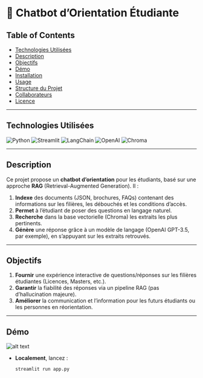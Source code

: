 # 🏫 Chatbot d’Orientation Étudiante



## Table of Contents

- [Technologies Utilisées](#technologies-utilisées)
- [Description](#description)
- [Objectifs](#objectifs)
- [Démo](#démo)
- [Installation](#installation)
- [Usage](#usage)
- [Structure du Projet](#structure-du-projet)
- [Collaborateurs](#collaborateurs)
- [Licence](#licence)

---

## Technologies Utilisées

![Python](https://img.shields.io/badge/Python-3.10%2B-3670A0?style=for-the-badge&logo=python&logoColor=ffdd54)
![Streamlit](https://img.shields.io/badge/Streamlit-FF4B4B?style=for-the-badge&logo=streamlit&logoColor=white)
![LangChain](https://img.shields.io/badge/LangChain-00A3E0?style=for-the-badge&logo=langchain&logoColor=white)
![OpenAI](https://img.shields.io/badge/OpenAI-412991?style=for-the-badge&logo=openai&logoColor=white)
![Chroma](https://img.shields.io/badge/Chroma-00A3E0?style=for-the-badge&logo=chroma&logoColor=white)

---

## Description

Ce projet propose un **chatbot d’orientation** pour les étudiants, basé sur une approche **RAG** (Retrieval-Augmented Generation). Il :

1. **Indexe** des documents (JSON, brochures, FAQs) contenant des informations sur les filières, les débouchés et les conditions d’accès.
2. **Permet** à l’étudiant de poser des questions en langage naturel.
3. **Recherche** dans la base vectorielle (Chroma) les extraits les plus pertinents.
4. **Génère** une réponse grâce à un modèle de langage (OpenAI GPT-3.5, par exemple), en s’appuyant sur les extraits retrouvés.

---

## Objectifs

1. **Fournir** une expérience interactive de questions/réponses sur les filières étudiantes (Licences, Masters, etc.).
2. **Garantir** la fiabilité des réponses via un pipeline RAG (pas d’hallucination majeure).
3. **Améliorer** la communication et l’information pour les futurs étudiants ou les personnes en réorientation.

---

## Démo

![alt text](<WhatsApp Image 2025-03-29 à 19.00.21_57fafa21.jpg>)

- **Localement**, lancez :
  ```bash
  streamlit run app.py
